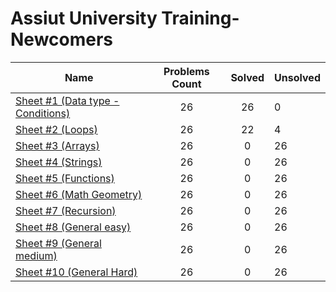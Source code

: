 # Assiut University Training-Newcomers

| Name | Problems Count | Solved | Unsolved
|---|:---:|:---:|---|
[Sheet #1 (Data type - Conditions)](https://codeforces.com/group/MWSDmqGsZm/contest/219158)|26|26|0
[Sheet #2 (Loops)](https://codeforces.com/group/MWSDmqGsZm/contest/219432)|26|22|4
[Sheet #3 (Arrays)](https://codeforces.com/group/MWSDmqGsZm/contest/219774)|26|0|26
[Sheet #4 (Strings)](https://codeforces.com/group/MWSDmqGsZm/contest/219856)|26|0|26
[Sheet #5 (Functions)](https://codeforces.com/group/MWSDmqGsZm/contest/223205)|26|0|26
[Sheet #6 (Math Geometry)](https://codeforces.com/group/MWSDmqGsZm/contest/223338)|26|0|26
[Sheet #7 (Recursion)](https://codeforces.com/group/MWSDmqGsZm/contest/223339)|26|0|26
[Sheet #8 (General easy)](https://codeforces.com/group/MWSDmqGsZm/contest/223206)|26|0|26
[Sheet #9 (General medium)](https://codeforces.com/group/MWSDmqGsZm/contest/223207)|26|0|26
[Sheet #10 (General Hard)](https://codeforces.com/group/MWSDmqGsZm/contest/223340)|26|0|26






